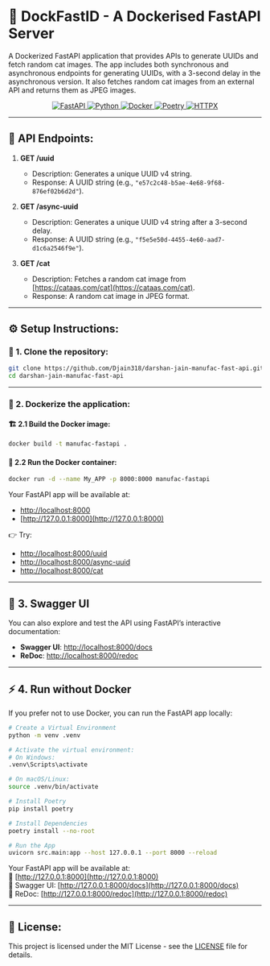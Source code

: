 # 🚀 DockFastID - A Dockerised FastAPI Server

A Dockerized FastAPI application that provides APIs to generate UUIDs and fetch random cat images. The app includes both synchronous and asynchronous endpoints for generating UUIDs, with a 3-second delay in the asynchronous version. It also fetches random cat images from an external API and returns them as JPEG images.

<p align="center">
  <a href="https://fastapi.tiangolo.com/">
    <img src="https://img.shields.io/badge/FastAPI-005571?style=for-the-badge&logo=fastapi&logoColor=white" alt="FastAPI">
  </a>
  <a href="https://www.python.org/">
    <img src="https://img.shields.io/badge/Python-3776AB?style=for-the-badge&logo=python&logoColor=white" alt="Python">
  </a>
  <a href="https://www.docker.com/">
    <img src="https://img.shields.io/badge/Docker-2496ED?style=for-the-badge&logo=docker&logoColor=white" alt="Docker">
  </a>
  <a href="https://python-poetry.org/">
    <img src="https://img.shields.io/badge/Poetry-60A5FA?style=for-the-badge&logo=python&logoColor=white" alt="Poetry">
  </a>
  <a href="https://www.python-httpx.org/">
    <img src="https://img.shields.io/badge/HTTPX-4B8BBE?style=for-the-badge" alt="HTTPX">
  </a>
</p>

---

## 🚀 API Endpoints:

1. **GET /uuid**
   - Description: Generates a unique UUID v4 string.
   - Response: A UUID string (e.g., `"e57c2c48-b5ae-4e68-9f68-876ef02b6d2d"`).

2. **GET /async-uuid**
   - Description: Generates a unique UUID v4 string after a 3-second delay.
   - Response: A UUID string (e.g., `"f5e5e50d-4455-4e60-aad7-d1c6a2546f9e"`).

3. **GET /cat**
   - Description: Fetches a random cat image from [https://cataas.com/cat](https://cataas.com/cat).
   - Response: A random cat image in JPEG format.

---

## ⚙️ Setup Instructions:

### 🔧 1. Clone the repository:

```bash
git clone https://github.com/Djain318/darshan-jain-manufac-fast-api.git
cd darshan-jain-manufac-fast-api
```

---

### 🐳 2. Dockerize the application:

#### 🏗️ 2.1 Build the Docker image:

```bash
docker build -t manufac-fastapi .
```

#### 🚢 2.2 Run the Docker container:

```bash
docker run -d --name My_APP -p 8000:8000 manufac-fastapi
```

Your FastAPI app will be available at:

- [http://localhost:8000](http://localhost:8000)
- [http://127.0.0.1:8000](http://127.0.0.1:8000)

👉 Try:
- [http://localhost:8000/uuid](http://localhost:8000/uuid)
- [http://localhost:8000/async-uuid](http://localhost:8000/async-uuid)
- [http://localhost:8000/cat](http://localhost:8000/cat)

---

## 📘 3. Swagger UI

You can also explore and test the API using FastAPI’s interactive documentation:

- **Swagger UI**: [http://localhost:8000/docs](http://localhost:8000/docs)
- **ReDoc**: [http://localhost:8000/redoc](http://localhost:8000/redoc)

---

## ⚡ 4. Run without Docker

If you prefer not to use Docker, you can run the FastAPI app locally:

```bash
# Create a Virtual Environment
python -m venv .venv

# Activate the virtual environment:
# On Windows:
.venv\Scripts\activate

# On macOS/Linux:
source .venv/bin/activate

# Install Poetry
pip install poetry

# Install Dependencies
poetry install --no-root

# Run the App
uvicorn src.main:app --host 127.0.0.1 --port 8000 --reload
```

Your FastAPI app will be available at:  
🔹 [http://127.0.0.1:8000](http://127.0.0.1:8000)  
🔹 Swagger UI: [http://127.0.0.1:8000/docs](http://127.0.0.1:8000/docs)  
🔹 ReDoc: [http://127.0.0.1:8000/redoc](http://127.0.0.1:8000/redoc)

---

## 📝 License:

This project is licensed under the MIT License - see the [LICENSE](LICENSE) file for details.
